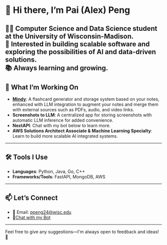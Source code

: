 # 🌱 Hi there, I’m Pai (Alex) Peng  

👨‍💻 Computer Science and Data Science student at the University of Wisconsin-Madison.  
🌟 Interested in building scalable software and exploring the possibilities of AI and data-driven solutions.  
📚 Always learning and growing.  
---

## 🌱 What I’m Working On
- [**Mindy**]([https://mymindy.net]): A flashcard generator and storage system based on your notes, enhanced with LLM integration to augment your notes and merge them with external sources such as PDFs, audio, and video links.  
- **Screenshots to LLM**: A centralized app for storing screenshots with automatic LLM inference for added convenience.  
- **NextAPI**: Chat with my bot below to learn more.
- **AWS Solutions Architect Associate & Machine Learning Specialty**: Learn to build more scalable AI integrated systems.
---

## 🛠️ Tools I Use  
- **Languages**: Python, Java, Go, C++  
- **Frameworks/Tools**: FastAPI, MongoDB, AWS  

---

## 📫 Let’s Connect  
- 💌 Email: ppeng24@wisc.edu
- 🤖[Chat with my Bot]([https://AnythingAbout.ai](https://paipeline-anythingaboutme-appchatbot-tut6g2.streamlit.app/))  

---

Feel free to give any suggestions—I'm always open to feedback and ideas! 🌟
